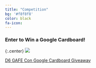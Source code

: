 ```yaml
---
title: "Competition"
bg: '#f8f8f8'
color: black
fa-icon: 
---
```

### Enter to Win a Google Cardboard!

{:.center}
<a href="">
   <img src="https://upload.wikimedia.org/wikipedia/commons/thumb/9/95/Assembled_Google_Cardboard_VR_mount.jpg/640px-Assembled_Google_Cardboard_VR_mount.jpg">
</a>

<a class="e-widget no-button" href="https://gleam.io/OqhQO/d6-gafe-con-google-cardboard-giveaway" rel="nofollow">D6 GAFE Con Google Cardboard Giveaway</a>
<script type="text/javascript" src="https://js.gleam.io/e.js" async="true"></script>
